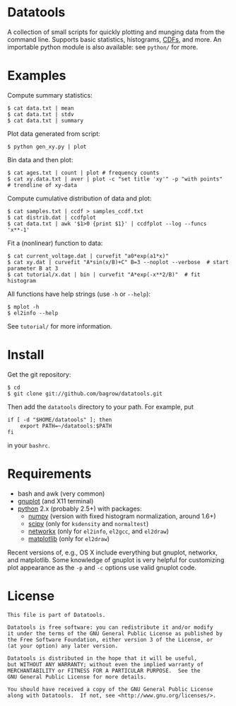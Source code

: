 Datatools
=========

A collection of small scripts for quickly plotting and munging data from the
command line.  Supports basic statistics, histograms, [CDFs][], and more.  An
importable python module is also available: see `python/` for more.


Examples
========

Compute summary statistics:

    $ cat data.txt | mean
    $ cat data.txt | stdv
    $ cat data.txt | summary

Plot data generated from script:

    $ python gen_xy.py | plot

Bin data and then plot:

    $ cat ages.txt | count | plot # frequency counts
    $ cat xy.data.txt | aver | plot -c "set title 'xy'" -p "with points"  # trendline of xy-data

Compute cumulative distribution of data and plot:

    $ cat samples.txt | ccdf > samples_ccdf.txt
    $ cat distrib.dat | ccdfplot
    $ cat data.txt | awk '$1>0 {print $1}' | ccdfplot --log --funcs 'x**-1'

Fit a (nonlinear) function to data:

    $ cat current_voltage.dat | curvefit "a0*exp(a1*x)"
    $ cat xy.dat | curvefit "A*sin(x/B)+C" B=3 --noplot --verbose  # start parameter B at 3
    $ cat tutorial/x.dat | bin | curvefit "A*exp(-x**2/B)"  # fit histogram

All functions have help strings (use `-h` or `--help`):

    $ mplot -h
    $ el2info --help

See `tutorial/` for more information.

Install
=======

Get the git repository:

    $ cd
    $ git clone git://github.com/bagrow/datatools.git

Then add the `datatools` directory to your path.  For example, put

    if [ -d "$HOME/datatools" ]; then
        export PATH=~/datatools:$PATH
    fi

in your `bashrc`.


Requirements
============

* bash and awk (very common)
* [gnuplot][] (and X11 terminal)
* [python][] 2.x (probably 2.5+) with packages:
    - [numpy][] (version with fixed histogram normalization, around 1.6+)
    - [scipy][] (only for `ksdensity` and `normaltest`)
    - [networkx][] (only for `el2info`, `el2gcc`, and `el2draw`)
    - [matplotlib][] (only for `el2draw`)

Recent versions of, e.g., OS X include everything but gnuplot, networkx, and
matplotlib.  Some knowledge of gnuplot is very helpful for customizing plot
appearance as the `-p` and `-c` options use valid gnuplot code.


License
=======
    
    This file is part of Datatools.
    
    Datatools is free software: you can redistribute it and/or modify
    it under the terms of the GNU General Public License as published by
    the Free Software Foundation, either version 3 of the License, or
    (at your option) any later version.
    
    Datatools is distributed in the hope that it will be useful,
    but WITHOUT ANY WARRANTY; without even the implied warranty of
    MERCHANTABILITY or FITNESS FOR A PARTICULAR PURPOSE.  See the
    GNU General Public License for more details.
    
    You should have received a copy of the GNU General Public License
    along with Datatools.  If not, see <http://www.gnu.org/licenses/>.


[CDFs]:       http://en.wikipedia.org/wiki/Empirical_distribution_function
[numpy]:      http://numpy.scipy.org/
[scipy]:      http://www.scipy.org/
[python]:     http://python.org/
[gnuplot]:    http://www.gnuplot.info/
[networkx]:   http://networkx.lanl.gov
[matplotlib]: http://matplotlib.sourceforge.net

